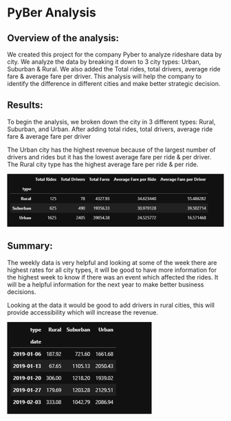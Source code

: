 # PyBer Analysis

## Overview of the analysis: 

We created this project for the company Pyber to analyze rideshare data by city. We analyze the data by breaking it down to 3 city types: Urban, Suburban & Rural.
We also added the Total rides, total drivers, average ride fare & average fare per driver. This analysis will help the company to identify the difference in different cities and make better strategic decision.

## Results:

To begin the analysis, we broken down the city in 3 different types: Rural, Suburban, and Urban. 
After adding total rides, total drivers, average ride fare & average fare per driver

The Urban city has the highest revenue because of the largest number of drivers and rides but it has the lowest average fare per ride & per driver.
The Rural city type has the highest average fare per ride & per ride.

 ![city_type](Resources/city_type.png)

## Summary:

The weekly data is very helpful and looking at some of the week there are highest rates for all city types, it will be good to have more information for the highest week to know if there was an event which affected the rides. It will be a helpful information for the next year to make better business decisions.

Looking at the data it would be good to add drivers in rural cities, this will provide accessibility which will increase the revenue.

![weekly_data](Resources/weekly_data.png)